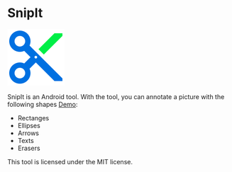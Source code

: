 # SnipIt

<img src="app/src/main/assets/snipit.png" width="128" height="128">

SnipIt is an Android tool. With the tool, you can annotate a picture with the following shapes [Demo](https://www.youtube.com/watch?v=5lZjX3iBLEU):

- Rectanges
- Ellipses
- Arrows
- Texts
- Erasers

This tool is licensed under the MIT license. 
